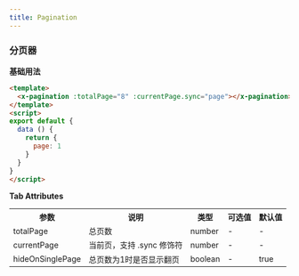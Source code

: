 ```yaml
---
title: Pagination
---
```

### 分页器
**基础用法**


<ClientOnly>
  <pagination-demo-1></pagination-demo-1>
</ClientOnly>

``` html
<template>
  <x-pagination :totalPage="8" :currentPage.sync="page"></x-pagination>
</template>
<script>
export default {
  data () {
    return {
      page: 1
    }
  }
}
</script>
```

**Tab Attributes**
<table style="font-size:14px">
  <tr> <th>参数</th> <th>说明</th> <th>类型</th> <th>可选值</th> <th>默认值</th> </tr>
  <tr> <td>totalPage</td> <td>总页数</td> <td>number</td> <td>-</td> <td>-</td> </tr>
  <tr> <td>currentPage</td> <td>当前页，支持 .sync 修饰符</td> <td>number</td> <td>-</td> <td>-</td> </tr>
  <tr> <td>hideOnSinglePage</td> <td>总页数为1时是否显示翻页</td> <td>boolean</td> <td>-</td> <td>true</td> </tr>
</table>